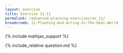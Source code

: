 ```yaml
---
layout: exercise
title: Exercise 11.11
permalink: /advanced-planning-exercises/ex_11/
breadcrumb: 11-Planning-And-Acting-In-The-Real-World
---
```


{% include mathjax_support %}

<div><i class="arrow-up loader" data-chapter="advanced-planning-exercises" data-exercise="ex_11" data-rating="0"></i></div>
{% include_relative question.md %}
